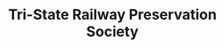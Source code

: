 ---
layout: repo
title: "Tri-State Railway Preservation Society"
id: 21945
permalink: repos/21945/
---